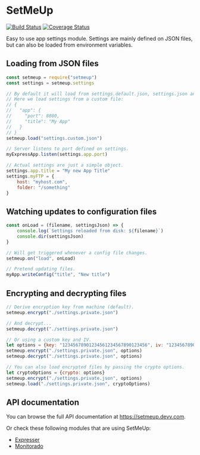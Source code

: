 # SetMeUp

[![Build Status](https://img.shields.io/travis/igoramadas/setmeup.svg?style=flat-square)](https://travis-ci.org/igoramadas/setmeup)
[![Coverage Status](https://img.shields.io/coveralls/igoramadas/setmeup.svg?style=flat-square)](https://coveralls.io/github/igoramadas/setmeup?branch=master)

Easy to use app settings module. Settings are mainly defined on JSON files, but can
also be loaded from environment variables.

## Loading from JSON files

```javascript
const setmeup = require("setmeup")
const settings = setmeup.settings

// By default it will load from settings.default.json, settings.json and settings.ENV.json.
// Here we load settings from a custom file:
// {
//   "app": {
//     "port": 8080,
//     "title": "My App"
//   }
// }
setmeup.load("settings.custom.json")

// Server listens to port defined on settings.
myExpressApp.listen(settings.app.port)

// Actual settings are just a simple object.
settings.app.title = "My new App Title"
settings.myFTP = {
    host: "myhost.com",
    folder: "/something"
}
```

## Watching updates to configuration files

```javascript
const onLoad = (filename, settingsJson) => {
    console.log(`Settings reloaded from disk: ${filename}`)
    console.dir(settingsJson)
}

// Will get triggered whenever a config file changes.
setmeup.on("load", onLoad)

// Pretend updating files.
myApp.writeConfig("title", "New title")
```

## Encrypting and decrypting files

```javascript
// Derive encryption key from machine (default).
setmeup.encrypt("./settings.private.json")

// And decrypt...
setmeup.decrypt("./settings.private.json")

// Or using a custom key and IV.
let options = {key: "12345678901234561234567890123456", iv: "1234567890987654"}
setmeup.encrypt("./settings.private.json", options)
setmeup.decrypt("./settings.private.json", options)

// You can also load encrypted files by passing the crypto options.
let cryptoOptions = {crypto: options}
setmeup.encrypt("./settings.private.json", options)
setmeup.load("./settings.private.json", cryptoOptions)
```

## API documentation

You can browse the full API documentation at https://setmeup.devv.com.

Or check these following modules that are using SetMeUp:

* [Expresser](https://travis-ci.org/igoramadas/expresser)
* [Monitorado](https://travis-ci.org/igoramadas/monitorado)
